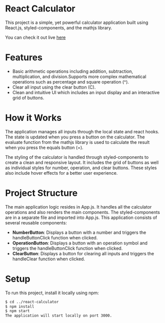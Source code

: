 # React Calculator
This project is a simple, yet powerful calculator application built using React.js, styled-components, and the mathjs library.

You can check it out live [here](https://igorfurman.github.io/CalculatorReact/)


# Features

- Basic arithmetic operations including addition, subtraction, multiplication, and division.Supports more complex mathematical operations such as percentage and square operation (^).
- Clear all input using the clear button (C).
- Clean and intuitive UI which includes an input display and an interactive grid of buttons.
  
# How it Works
The application manages all inputs through the local state and react hooks. The state is updated when you press a button on the calculator. The evaluate function from the mathjs library is used to calculate the result when you press the equals button (=).

The styling of the calculator is handled through styled-components to create a clean and responsive layout. It includes the grid of buttons as well as individual styles for number, operation, and clear buttons. These styles also include hover effects for a better user experience.

# Project Structure 

The main application logic resides in App.js. It handles all the calculator operations and also renders the main components. The styled-components are in a separate file and imported into App.js.
This application consists of several reusable components:

- **NumberButton**: Displays a button with a number and triggers the handleButtonClick function when clicked.
- **OperationButton**: Displays a button with an operation symbol and triggers the handleButtonClick function when clicked.
- **ClearButton**: Displays a button for clearing all inputs and triggers the handleClear function when clicked.
  
# Setup
To run this project, install it locally using npm:

```bash
$ cd ../react-calculator
$ npm install
$ npm start
The application will start locally on port 3000.
```


